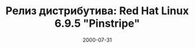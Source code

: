 ---
layout: post
title: "Релиз дистрибутива: Red Hat Linux 6.9.5 \"Pinstripe\""
date: 2000-07-31   
---